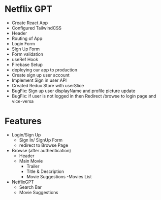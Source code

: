 # Netflix GPT

- Create React App
- Configured TailwindCSS
- Header
- Routing of App
- Login Form
- Sign Up Form
- Form validation
- useRef Hook
- Firebase Setup
- deploying our app to production
- Create sign up user account
- Implement Sign in user API
- Created Redux Store with userSlice
- BugFix: Sign up user displayName and profile picture update
- BugFix: if user is not logged in then Redirect /browse to login page and vice-versa


# Features
- Login/Sign Up
    - Sign In/ SignUp Form
    - redirect to Browse Page
- Browse (after authentication)
    - Header
    - Main Movie
        - Trailer
        - Title & Description
        - Movie Suggestions
            -Movies List
- NetflixGPT
    - Search Bar
    - Movie Suggestions